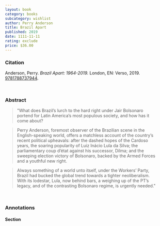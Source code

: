 ```yaml
---
layout: book
category: books
subcategory: wishlist
author: Perry Anderson
title: Brazil Apart
published: 2019
date: 1111-11-11
rating: exclude
price: $36.00
---
```


### Citation

Anderson, Perry. *Brazil Apart: 1964-2019.* London, EN: Verso, 2019. [9781788737944](https://www.versobooks.com/en-ca/products/998-brazil-apart).

<br>

### Abstract

> "What does Brazil’s lurch to the hard right under Jair Bolsonaro portend for Latin America’s most populous society, and how has it come about?

> Perry Anderson, foremost observer of the Brazilian scene in the English-speaking world, offers a matchless account of the country’s recent political upheavals: after the dashed hopes of the Cardoso years, the soaring popularity of Luiz Inácio Lula da Silva; the parliamentary coup d’état against his successor, Dilma; and the sweeping election victory of Bolsonaro, backed by the Armed Forces and a youthful new right.

> Always something of a world unto itself, under the Workers’ Party, Brazil had bucked the global trend towards a tighter neoliberalism. With its lodestar, Lula, now behind bars, a weighing up of the PT’s legacy, and of the contrasting Bolsonaro regime, is urgently needed."

<br>

### Annotations

#### Section

<br>
